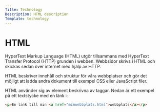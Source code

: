 ```yaml
---
Title: Technology
Description: HTML description
Template: technology
---
```


HTML
===========

<div class="description">
HyperText Markup Language (HTML) utgör tillsammans med HyperText Transfer Protocol (HTTP) grunden i webben. Webbsidor skrivs i HTML och skickas sedan över internet med hjälp av HTTP.

HTML beskriver innehåll och struktur för våra webbplatser och gör det möjligt att ladda andra dokument till exempel CSS eller JavaScript filer.

HTML använder sig av element beskrivna av taggar. Nedan är ett exempel på ett textstycke med en länk i:
</div>

```html
<p>En länk till min <a href="minwebbplats.html">webbplats</a></p>
```
